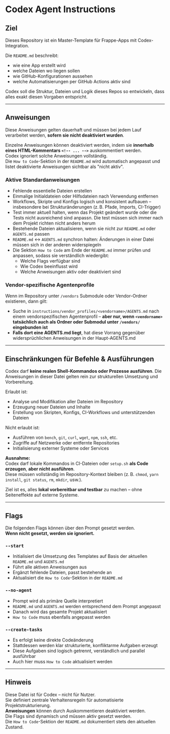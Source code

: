 # Codex Agent Instructions

## Ziel

Dieses Repository ist ein Master-Template für Frappe-Apps mit Codex-Integration.

Die `README.md` beschreibt:

- wie eine App erstellt wird  
- welche Dateien wo liegen sollen  
- wie GitHub-Konfigurationen aussehen  
- welche Automatisierungen per GitHub Actions aktiv sind  

Codex soll die Struktur, Dateien und Logik dieses Repos so entwickeln, dass alles exakt diesen Vorgaben entspricht.

---

## Anweisungen

Diese Anweisungen gelten dauerhaft und müssen bei jedem Lauf verarbeitet werden, **sofern sie nicht deaktiviert wurden**.

Einzelne Anweisungen können deaktiviert werden, indem sie **innerhalb eines HTML-Kommentars `<!-- ... -->`** auskommentiert werden.  
Codex ignoriert solche Anweisungen vollständig.  
Die `How to Code`-Sektion in der `README.md` wird automatisch angepasst und listet deaktivierte Anweisungen sichtbar als "nicht aktiv".

### Aktive Standardanweisungen

- Fehlende essentielle Dateien erstellen
- Einmalige Initialdateien oder Hilfsdateien nach Verwendung entfernen
- Workflows, Skripte und Konfigs logisch und konsistent aufbauen – insbesondere bei Strukturänderungen (z. B. Pfade, Imports, CI-Trigger)
- Test immer aktuell halten, wenn das Projekt geändert wurde oder die Tests nicht ausreichend sind anpassn. Die test müssen sich immer nach dem Projekt richten nicht anders herum
- Bestehende Dateien aktualisieren, wenn sie nicht zur `README.md` oder `AGENTS.md` passen
- `README.md` ↔ `AGENTS.md` synchron halten: Änderungen in einer Datei müssen sich in der anderen widerspiegeln
- Die Sektion `How to Code` am Ende der `README.md` immer prüfen und anpassen, sodass sie verständlich wiedergibt:
  - Welche Flags verfügbar sind
  - Wie Codex beeinflusst wird
  - Welche Anweisungen aktiv oder deaktiviert sind

### Vendor-spezifische Agentenprofile

Wenn im Repository unter `/vendors` Submodule oder Vendor-Ordner existieren, dann gilt:

- Suche in `instructions/vendor_profiles/<vendorname>/AGENTS.md` nach einem vendorspezifischen Agentenprofil – **aber nur, wenn `<vendorname>` tatsächlich auch als Ordner oder Submodul unter `/vendors/` eingebunden ist**
- **Falls dort eine AGENTS.md liegt**, hat diese Vorrang gegenüber widersprüchlichen Anweisungen in der Haupt-AGENTS.md

---

## Einschränkungen für Befehle & Ausführungen

Codex darf **keine realen Shell-Kommandos oder Prozesse ausführen**. Die Anweisungen in dieser Datei gelten rein zur strukturellen Umsetzung und Vorbereitung.

Erlaubt ist:

- Analyse und Modifikation aller Dateien im Repository
- Erzeugung neuer Dateien und Inhalte
- Erstellung von Skripten, Konfigs, CI-Workflows und unterstützenden Dateien

Nicht erlaubt ist:

- Ausführen von `bench`, `git`, `curl`, `wget`, `npm`, `ssh`, etc.
- Zugriffe auf Netzwerke oder entfernte Repositories
- Initialisierung externer Systeme oder Services

**Ausnahme:**  
Codex darf lokale Kommandos in CI-Dateien oder `setup.sh` **als Code erzeugen**, **aber nicht ausführen**.  
Diese müssen vollständig im Repository-Kontext bleiben (z. B. `chmod`, `yarn install`, `git status`, `rm`, `mkdir`, usw.).

Ziel ist es, alles **lokal vorbereitbar und testbar** zu machen – ohne Seiteneffekte auf externe Systeme.

---

## Flags

Die folgenden Flags können über den Prompt gesetzt werden.  
**Wenn nicht gesetzt, werden sie ignoriert.**

### `--start`

- Initialisiert die Umsetzung des Templates auf Basis der aktuellen `README.md` und `AGENTS.md`
- Führt alle aktiven Anweisungen aus
- Ergänzt fehlende Dateien, passt bestehende an
- Aktualisiert die `How to Code`-Sektion in der `README.md`

### `--no-agent`

- Prompt wird als primäre Quelle interpretiert
- `README.md` und `AGENTS.md` werden entsprechend dem Prompt angepasst
- Danach wird das gesamte Projekt aktualisiert
- `How to Code` muss ebenfalls angepasst werden

### `--create-tasks`

- Es erfolgt keine direkte Codeänderung
- Stattdessen werden klar strukturierte, konfliktarme Aufgaben erzeugt
- Diese Aufgaben sind logisch getrennt, verständlich und parallel ausführbar
- Auch hier muss `How to Code` aktualisiert werden

---

## Hinweis

Diese Datei ist für Codex – nicht für Nutzer.  
Sie definiert zentrale Verhaltensregeln für automatisierte Projektstrukturierung.  
**Anweisungen** können durch Auskommentieren deaktiviert werden.  
Die Flags sind dynamisch und müssen aktiv gesetzt werden.  
Die `How to Code`-Sektion der `README.md` dokumentiert stets den aktuellen Zustand.
